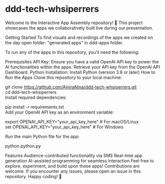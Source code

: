 # ddd-tech-whsiperrers
Welcome to the Interactive App Assembly repository! 🎉 This project showcases the apps we collaboratively built live during our presentation.

Getting Started
To find visuals and recordings of the apps we created on the day open folder: "generated apps" in ddd-apps folder.

To run any of the apps in this repository, you'll need the following:

Prerequisites
API Key:
Ensure you have a valid OpenAI API key to power the AI functionalities within the apps.
Retrieve your API key from the OpenAI API Dashboard.
Python Installation:
Install Python (version 3.8 or later)
How to Run the Apps
Clone this repository to your local machine:


git clone https://github.com/AjniraNina/ddd-tech-whsiperrers.git  
cd ddd-tech-whsiperrers  
Install required dependencies:

pip install -r requirements.txt  
Add your OpenAI API key as an environment variable:

export OPENAI_API_KEY="your_api_key_here"  # For macOS/Linux  
set OPENAI_API_KEY="your_api_key_here"    # For Windows  

Run the main Python file for the app:

python python.py  


Features
Audience-contributed functionality via SMS
Real-time app generation
AI-assisted programming for seamless interaction
Feel free to explore, experiment, and build upon these apps! Contributions are welcome. If you encounter any issues, please open an issue in this repository. Happy coding! 🚀

